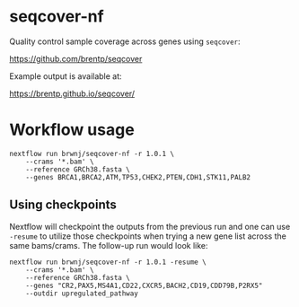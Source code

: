 # seqcover-nf

Quality control sample coverage across genes using `seqcover`:

https://github.com/brentp/seqcover

Example output is available at:

https://brentp.github.io/seqcover/

# Workflow usage

```
nextflow run brwnj/seqcover-nf -r 1.0.1 \
    --crams '*.bam' \
    --reference GRCh38.fasta \
    --genes BRCA1,BRCA2,ATM,TP53,CHEK2,PTEN,CDH1,STK11,PALB2
```

## Using checkpoints

Nextflow will checkpoint the outputs from the previous run and one
can use `-resume` to utilize those checkpoints when trying a new
gene list across the same bams/crams. The follow-up run would look
like:

```
nextflow run brwnj/seqcover-nf -r 1.0.1 -resume \
    --crams '*.bam' \
    --reference GRCh38.fasta \
    --genes "CR2,PAX5,MS4A1,CD22,CXCR5,BACH2,CD19,CDD79B,P2RX5"
    --outdir upregulated_pathway
```
